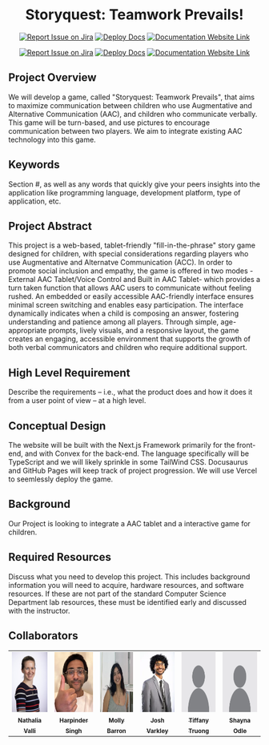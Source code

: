 <!-- [![Open in Codespaces](https://classroom.github.com/assets/launch-codespace-2972f46106e565e64193e422d61a12cf1da4916b45550586e14ef0a7c637dd04.svg)](https://classroom.github.com/open-in-codespaces?assignment_repo_id=17850489) -->

<div align="center">

# Storyquest: Teamwork Prevails!
[![Report Issue on Jira](https://temple-cis-projects-in-cs.atlassian.net/jira/software/c/projects/AGTB/issues?jql=project%20%3D%20%22AGTB%22%20ORDER%20BY%20created%20DESC)](https://temple-cis-projects-in-cs.atlassian.net/jira/software/c/projects/AGTB/issues?jql=project%20%3D%20%22AGTB%22%20ORDER%20BY%20created%20DESC)
[![Deploy Docs](https://github.com/Capstone-Projects-2025-Spring/project-aac-game-team-b)](https://github.com/Capstone-Projects-2025-Spring/project-aac-game-team-b)
[![Documentation Website Link](https://capstone-projects-2025-spring.github.io/project-aac-game-team-b/)](https://capstone-projects-2025-spring.github.io/project-aac-game-team-b/)

[![Report Issue on Jira](https://temple-cis-projects-in-cs.atlassian.net/jira/software/c/projects/DT/issues)](https://temple-cis-projects-in-cs.atlassian.net/jira/software/c/projects/AGTB/issues?jql=project%20%3D%20%22AGTB%22%20ORDER%20BY%20created%20DESC)
[![Deploy Docs](https://github.com/ApplebaumIan/tu-cis-4398-docs-template/actions/workflows/deploy.yml)](https://github.com/Capstone-Projects-2025-Spring/project-aac-game-team-b)
[![Documentation Website Link](https://applebaumian.github.io/tu-cis-4398-docs-template/)](https://capstone-projects-2025-spring.github.io/project-aac-game-team-b/)

</div>

## Project Overview

We will develop a game, called "Storyquest: Teamwork Prevails", that aims to maximize communication between children who use 
Augmentative and 
Alternative Communication (AAC), and children who communicate verbally. This game will be turn-based, and use pictures to 
encourage communication between two players. We aim to integrate existing AAC technology into this game.

## Keywords

Section #, as well as any words that quickly give your peers insights into the application like programming language, development platform, type of application, etc.

## Project Abstract

This project is a web-based, tablet-friendly "fill-in-the-phrase" story game designed for children, with special considerations 
regarding players who use Augmentative and Alternatve Communication (ACC). In order to promote social inclusion and empathy, the 
game is offered in two modes -External AAC Tablet/Voice Control and Built in AAC Tablet- which provides a turn taken function that 
allows AAC users to communicate without feeling rushed. An embedded or easily accessible AAC-friendly interface ensures minimal 
screen switching and enables easy participation. 
The interface dynamically indicates when a child is composing an answer, fostering understanding and patience among all players. 
Through simple, age-appropriate prompts, lively visuals, and a responsive layout, the game creates an engaging, accessible 
environment that supports the growth of both verbal communicators and children who require additional support. 


## High Level Requirement

Describe the requirements – i.e., what the product does and how it does it from a user point of view – at a high level.

## Conceptual Design

The website will be built with the Next.js Framework primarily for the front-end, and with Convex for the back-end. The language specifically will be TypeScript and we will likely sprinkle in some TailWind CSS. Docusaurus and GitHub Pages will keep track of project progression. We will use Vercel to seemlessly deploy the game.

## Background

Our Project is looking to integrate a AAC tablet and a interactive game for children.

## Required Resources

Discuss what you need to develop this project. This includes background information you will need to acquire, hardware resources, and software resources. If these are not part of the standard Computer Science Department lab resources, these must be identified early and discussed with the instructor.

## Collaborators

[//]: # ( readme: collaborators -start )
<table>
<tr>
    <td align="center">
        <a href="https://github.com/nathaliavalli">
            <img src="documentation/src/images/nathalia_valli.JPG" width="100" height="120" alt="nathalia_valli.jpeg"/>
            <br />
            <sub><b>Nathalia Valli</b></sub>
        </a>
    </td>
    <td align="center">
        <a href="https://github.com/HarpinderFeelsLikeCoding">
            <img src="documentation/src/images/harpinder.webp" width="100;" height="120" alt="harpinder.webp"/>
            <br />
            <sub><b>Harpinder Singh</b></sub>
        </a>
    </td>
    <td align="center">
        <a href="https://github.com/molly-pop">
            <img src="documentation/src/images/molly.webp" width="100" height="120" alt="molly.webp"/>
            <br />
            <sub><b>Molly Barron</b></sub>
        </a>
    </td>
    <td align="center">
        <a href="https://github.com/molly-pop">
            <img src="documentation/src/images/josh.webp" width="100" height="120" alt="josh.webp"/>
            <br />
            <sub><b>Josh Varkley</b></sub>
        </a>
    </td>
    <td align="center">
        <a href="https://github.com/molly-pop">
            <img src="documentation/src/images/blank-avatar.webp" width="100" height="120" alt="blank-avatar.webp"/>
            <br />
            <sub><b>Tiffany Truong</b></sub>
        </a>
    </td>
    <td align="center">
        <a href="https://github.com/shaynaodle">
            <img src="documentation/src/images/blank-avatar.webp" width="100" height="120" alt="blank-avatar.webp"/>
            <br />
            <sub><b>Shayna Odle</b></sub>
        </a>
    </td>
    </tr>
</table>

[//]: # ( readme: collaborators -end )

